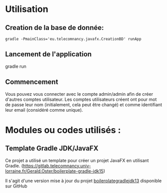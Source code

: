 
# Utilisation 

## Creation de la base de donnée:

```
gradle -PmainClass='eu.telecomnancy.javafx.CreationBD' runApp
```
## Lancement de l'application

gradle run

## Commencement

Vous pouvez vous connecter avec le compte admin/admin afin de créer d'autres comptes utilisateur. Les comptes utilisateurs créent ont pour mot de passe leur nom (initialement, cela peut être changé) et comme identifiant leur email (considéré comme unique).

# Modules ou codes utilisés :



## Template Gradle JDK/JavaFX

Ce projet a utilisé un template pour créer un projet JavaFX en utilisant Gradle. (https://gitlab.telecomnancy.univ-lorraine.fr/Gerald.Oster/boilerplate-gradle-jdk15)

Il s'agit d'une version mise à jour du projet  [boilerplategradlejdk13](https://github.com/Typhon0/boilerplategradlejdk13) disponible sur GitHub


